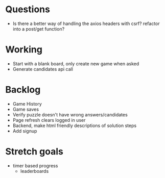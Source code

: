 # Questions
- Is there a better way of handling the axios headers with csrf? refactor into a post/get function?


# Working
- Start with a blank board, only create new game when asked
- Generate candidates api call


# Backlog
- Game History
- Game saves
- Verify puzzle doesn't have wrong answers/candidates
- Page refresh clears logged in user
- Backend, make html friendly descriptions of solution steps
- Add signup

# Stretch goals
- timer based progress
  - leaderboards